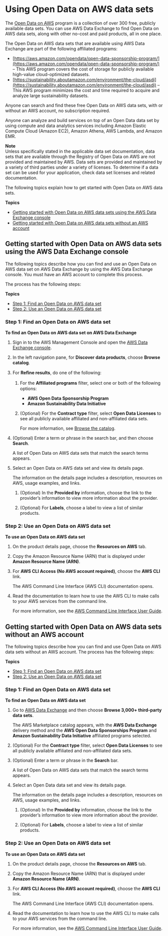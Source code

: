 # Using Open Data on AWS data sets<a name="open-data"></a>

The [Open Data on AWS](https://aws.amazon.com/opendata/) program is a collection of over 300 free, publicly available data sets\. You can use AWS Data Exchange to find Open Data on AWS data sets, along with other no\-cost and paid products, all in one place\. 

The Open Data on AWS data sets that are available using AWS Data Exchange are part of the following affiliated programs:
+ [https://aws.amazon.com/opendata/open-data-sponsorship-program/](https://aws.amazon.com/opendata/open-data-sponsorship-program/) – This AWS program covers the cost of storage for publicly available high\-value cloud\-optimized datasets\. 
+ [https://sustainability.aboutamazon.com/environment/the-cloud/asdi](https://sustainability.aboutamazon.com/environment/the-cloud/asdi) – This AWS program minimizes the cost and time required to acquire and analyze large sustainability datasets\.

Anyone can search and find these free Open Data on AWS data sets, with or without an AWS account, no subscription required\.

Anyone can analyze and build services on top of an Open Data data set by using compute and data analytics services including Amazon Elastic Compute Cloud \(Amazon EC2\), Amazon Athena, AWS Lambda, and Amazon EMR\. 

**Note**  
Unless specifically stated in the applicable data set documentation, data sets that are available through the Registry of Open Data on AWS are not provided and maintained by AWS\. Data sets are provided and maintained by a variety of third parties under a variety of licenses\. To determine if a data set can be used for your application, check data set licenses and related documentation\.

The following topics explain how to get started with Open Data on AWS data sets\.

**Topics**
+ [Getting started with Open Data on AWS data sets using the AWS Data Exchange console](#open-data-using-ADX-console)
+ [Getting started with Open Data on AWS data sets without an AWS account](#open-data-no-account)

## Getting started with Open Data on AWS data sets using the AWS Data Exchange console<a name="open-data-using-ADX-console"></a>

The following topics describe how you can find and use an Open Data on AWS data set on AWS Data Exchange by using the AWS Data Exchange console\. You must have an AWS account to complete this process\.

The process has the following steps:

**Topics**
+ [Step 1: Find an Open Data on AWS data set](#find-open-data-ds-on-data-exchange)
+ [Step 2: Use an Open Data on AWS data set](#use-open-data-ds-on-data-exchange)

### Step 1: Find an Open Data on AWS data set<a name="find-open-data-ds-on-data-exchange"></a>

**To find an Open Data on AWS data set on AWS Data Exchange**

1. Sign in to the AWS Management Console and open the [AWS Data Exchange console](https://console.aws.amazon.com/dataexchange)\.

1. In the left navigation pane, for **Discover data products**, choose **Browse catalog**\.

1. For **Reﬁne results**, do one of the following:

   1. For the **Affiliated programs** ﬁlter, select one or both of the following options:
      + **AWS Open Data Sponsorship Program**
      + **Amazon Sustainability Data Initiative**

   1. \(Optional\) For the **Contract type** filter, select **Open Data Licenses** to see all publicly available affiliated and non\-affiliated data sets\.

      For more information, see [Browse the catalog](subscriber-getting-started.md#browse-catalog)\.

1. \(Optional\) Enter a term or phrase in the search bar, and then choose **Search**\.

   A list of Open Data on AWS data sets that match the search terms appears\.

1. Select an Open Data on AWS data set and view its details page\.

   The information on the details page includes a description, resources on AWS, usage examples, and links\.

   1. \(Optional\) In the **Provided by** information, choose the link to the provider’s information to view more information about the provider\.

   1. \(Optional\) For **Labels**, choose a label to view a list of similar products\.

### Step 2: Use an Open Data on AWS data set<a name="use-open-data-ds-on-data-exchange"></a>

**To use an Open Data on AWS data set**

1. On the product details page, choose the **Resources on AWS** tab\.

1. Copy the Amazon Resource Name \(ARN\) that is displayed under **Amazon Resource Name \(ARN\)**\.

1. For **AWS CLI Access \(No AWS account required\)**, choose the **AWS CLI** link\.

   The AWS Command Line Interface \(AWS CLI\) documentation opens\. 

1. Read the documentation to learn how to use the AWS CLI to make calls to your AWS services from the command line\. 

   For more information, see the [AWS Command Line Interface User Guide](https://docs.aws.amazon.com/cli/latest/userguide/cli-chap-welcome.html)\.

## Getting started with Open Data on AWS data sets without an AWS account<a name="open-data-no-account"></a>

The following topics describe how you can find and use Open Data on AWS data sets without an AWS account\. The process has the following steps:

**Topics**
+ [Step 1: Find an Open Data on AWS data set](#find-open-data-ds)
+ [Step 2: Use an Open Data on AWS data set](#use-open-data-ds)

### Step 1: Find an Open Data on AWS data set<a name="find-open-data-ds"></a>

**To find an Open Data on AWS data set**

1. Go to [AWS Data Exchange](http://aws.amazon.com/data-exchange/) and then choose **Browse 3,000\+ third\-party data sets**\. 

   The AWS Marketplace catalog appears, with the **AWS Data Exchange** delivery method and the **AWS Open Data Sponsorships Program** and **Amazon Sustainability Data Initiative** affiliated programs selected\.

1. \(Optional\) For the **Contract type** filter, select **Open Data Licenses** to see all publicly available affiliated and non\-affiliated data sets\.

1. \(Optional\) Enter a term or phrase in the **Search** bar\.

   A list of Open Data on AWS data sets that match the search terms appears\.

1. Select an Open Data data set and view its details page\.

   The information on the details page includes a description, resources on AWS, usage examples, and links\.

   1. \(Optional\) In the **Provided by** information, choose the link to the provider’s information to view more information about the provider\. 

   1. \(Optional\) For **Labels**, choose a label to view a list of similar products\. 

### Step 2: Use an Open Data on AWS data set<a name="use-open-data-ds"></a>

**To use an Open Data on AWS data set**

1. On the product details page, choose the **Resources on AWS** tab\.

1. Copy the Amazon Resource Name \(ARN\) that is displayed under **Amazon Resource Name \(ARN\)**\.

1. For **AWS CLI Access \(No AWS account required\)**, choose the **AWS CLI** link\.

   The AWS Command Line Interface \(AWS CLI\) documentation opens\. 

1. Read the documentation to learn how to use the AWS CLI to make calls to your AWS services from the command line\. 

   For more information, see the [AWS Command Line Interface User Guide](https://docs.aws.amazon.com/cli/latest/userguide/cli-chap-welcome.html)\.